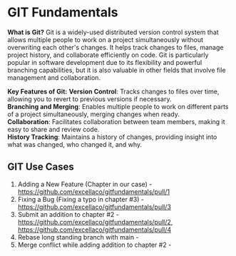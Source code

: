 # GIT Fundamentals

**What is Git?**
Git is a widely-used distributed version control system that allows multiple people to work on a project simultaneously without overwriting each other's changes. It helps track changes to files, manage project history, and collaborate efficiently on code. Git is particularly popular in software development due to its flexibility and powerful branching capabilities, but it is also valuable in other fields that involve file management and collaboration.

**Key Features of Git:**
**Version Control**: Tracks changes to files over time, allowing you to revert to previous versions if necessary. \
**Branching and Merging**: Enables multiple people to work on different parts of a project simultaneously, merging changes when ready.\
**Collaboration**: Facilitates collaboration between team members, making it easy to share and review code.\
**History Tracking**: Maintains a history of changes, providing insight into what was changed, who changed it, and why.

## GIT Use Cases 
1. Adding a New Feature (Chapter in our case) - 
   https://github.com/excellaco/gitfundamentals/pull/1
3. Fixing a Bug (Fixing a typo in chapter #3) - https://github.com/excellaco/gitfundamentals/pull/3
4. Submit an addition to chapter #2 - https://github.com/excellaco/gitfundamentals/pull/2, https://github.com/excellaco/gitfundamentals/pull/4
5. Rebase long standing branch with main - 
6. Merge conflict while adding addition to chapter #2 -
   
